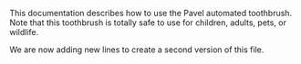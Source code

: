 This documentation describes how to use the Pavel automated toothbrush.
Note that this toothbrush is totally safe to use for children, adults, pets, or wildlife.

We are now adding new lines to create a second version of this file.
